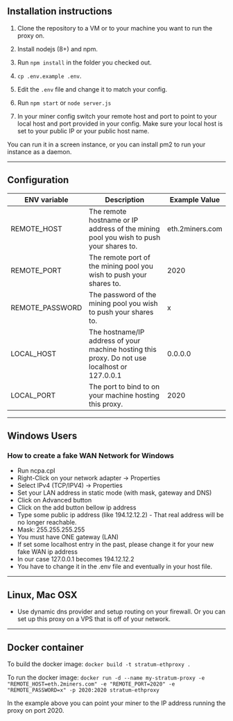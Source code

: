## Installation instructions

1. Clone the repository to a VM or to your machine you want to run the proxy on.

2. Install nodejs (8+) and npm.

3. Run `npm install` in the folder you checked out.

4. `cp .env.example .env`.

5. Edit the `.env` file and change it to match your config.

6. Run `npm start` or `node server.js`

7. In your miner config switch your remote host and port to point to your local host and port provided in your config. Make sure your local host is set to your public IP or your public host name.

You can run it in a screen instance, or you can install pm2 to run your instance as a daemon.

---

## Configuration

| ENV variable | Description | Example Value |
|--|--|--|
| REMOTE_HOST | The remote hostname or IP address of the mining pool you wish to push your shares to. | eth.2miners.com |
| REMOTE_PORT | The remote port of the mining pool you wish to push your shares to. | 2020 |
| REMOTE_PASSWORD | The password of the mining pool you wish to push your shares to. | x |
| LOCAL_HOST | The hostname/IP address of your machine hosting this proxy. Do not use localhost or 127.0.0.1 | 0.0.0.0 |
| LOCAL_PORT | The port to bind to on your machine hosting this proxy. | 2020 |

----

## Windows Users

### How to create a fake WAN Network for Windows

* Run ncpa.cpl
* Right-Click on your network adapter -> Properties
* Select IPv4 (TCP/IPV4) -> Properties
* Set your LAN address in static mode (with mask, gateway and DNS)
* Click on Advanced button
* Click on the add button bellow ip address
* Type some public ip address (like 194.12.12.2) - That real address will be no longer reachable.
* Mask: 255.255.255.255
* You must have ONE gateway (LAN)
* If set some localhost entry in the past, please change it for your new fake WAN ip address
* In our case 127.0.0.1 becomes 194.12.12.2
* You have to change it in the .env file and eventually in your host file.

---

## Linux, Mac OSX

* Use dynamic dns provider and setup routing on your firewall. Or you can set up this proxy on a VPS that is off of your network.

---

## Docker container


To build the docker image: `docker build -t stratum-ethproxy .`

To run the docker image: `docker run -d --name my-stratum-proxy -e "REMOTE_HOST=eth.2miners.com" -e "REMOTE_PORT=2020" -e "REMOTE_PASSWORD=x" -p 2020:2020 stratum-ethproxy`

In the example above you can point your miner to the IP address running the proxy on port 2020.